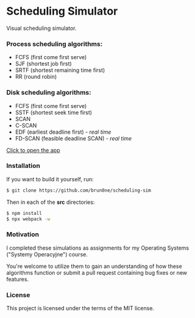 # Scheduling Simulator
 Visual scheduling simulator.

### Process scheduling algorithms:
- FCFS (first come first serve)
- SJF (shortest job first)
- SRTF (shortest remaining time first)
- RR (round robin)

### Disk scheduling algorithms:
- FCFS (first come first serve)
- SSTF (shortest seek time first)
- SCAN
- C-SCAN
- EDF (earliest deadline first) - *real time*
- FD-SCAN (feasible deadline SCAN) - *real time*

[Click to open the app](https://brun0ne.github.io/scheduling-sim/)

### Installation
If you want to build it yourself, run:
```bash
$ git clone https://github.com/brun0ne/scheduling-sim
```

Then in each of the **src** directories:
```bash
$ npm install
$ npx webpack -w
```

### Motivation
I completed these simulations as assignments for my Operating Systems ("Systemy Operacyjne") course.

You're welcome to utilize them to gain an understanding of how these algorithms function or submit a pull request containing bug fixes or new features.

### License
This project is licensed under the terms of the MIT license.